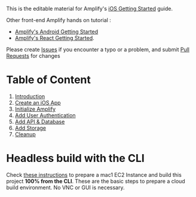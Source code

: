 This is the editable material for Amplify's [iOS Getting Started](https://aws.amazon.com/getting-started/hands-on/build-ios-app-amplify/) guide.

Other front-end Amplify hands on tutorial :
- [Amplify's Android Getting Started](https://aws.amazon.com/getting-started/hands-on/build-android-app-amplify/?e=gs2020&p=frontend) 
- [Amplify's React Getting Started](https://aws.amazon.com/getting-started/learning-path-front-end-developer/).

Please create [Issues](https://github.com/sebsto/amplify-ios-getting-started/issues) if you encounter a typo or a problem, and submit [Pull Requests](https://github.com/sebsto/amplify-ios-getting-started/pulls) for changes 

# Table of Content

01. [Introduction](01_introduction.md)
02. [Create an iOS App](02_create_ios_app.md)
03. [Initialize Amplify](03_initialize_amplify.md)
04. [Add User Authentication](04_add_authentication.md)
05. [Add API & Database](05_add_api_database.md)
06. [Add Storage](06_add_storage.md)
07. [Cleanup](07_cleanup.md)

# Headless build with the CLI

Check [these instructions](/code/cli_build/README.md) to prepare a mac1 EC2 Instance and build this project **100% from the CLI**.  These are the basic steps to prepare a cloud build environment. No VNC or GUI is necessary.